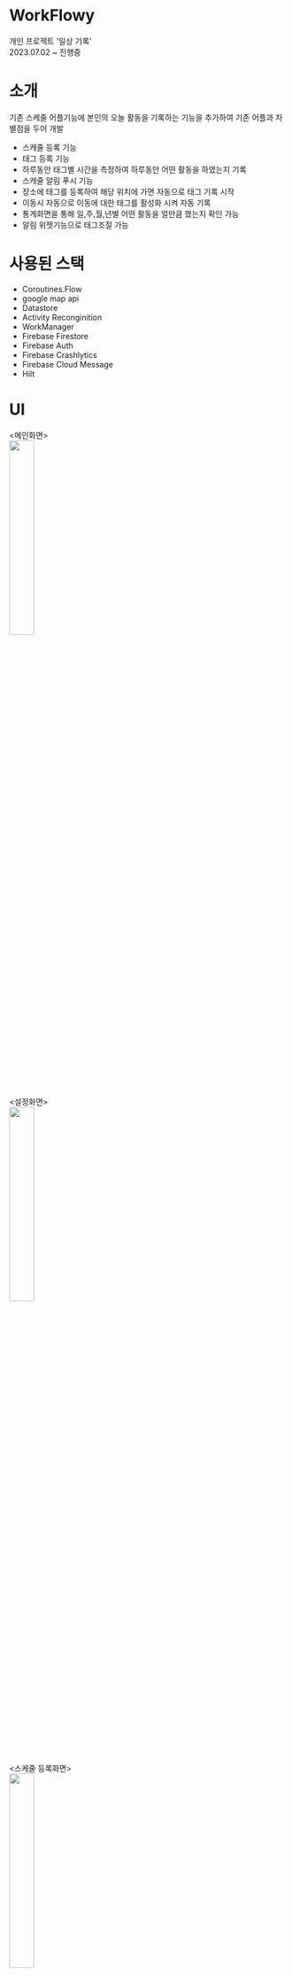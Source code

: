 # WorkFlowy
개인 프로젝트 '일상 기록'   
2023.07.02 ~ 진행중  

# 소개
기존 스케줄 어플기능에 본인의 오늘 활동을 기록하는 기능을 추가하여 기존 어플과 차별점을 두어 개발
- 스캐줄 등록 기능
- 태그 등록 기능
- 하루동안 태그별 시간을 측정하여 하루동안 어떤 활동을 하였는지 기록
- 스캐줄 알림 푸시 기능
- 장소에 태그를 등록하여 해당 위치에 가면 자동으로 태그 기록 시작
- 이동시 자동으로 이동에 대한 태그를 활성화 시켜 자동 기록
- 통계화면을 통해 일,주,월,년별 어떤 활동을 얼만큼 했는지 확인 가능
- 알림 위젯기능으로 태그조절 가능
   
# 사용된 스택  
- Coroutines.Flow  
- google map api
- Datastore
- Activity Reconginition 
- WorkManager
- Firebase Firestore
- Firebase Auth
- Firebase Crashlytics
- Firebase Cloud Message
- Hilt  
  

# UI  

<메인화면>   
<img width="30%}" src="https://github.com/kyungil9/WorkFlowy/assets/17548078/34afa313-b915-48a2-a8c7-107e079f83e7"/>

<설정화면>   
<img width="30%}" src="https://github.com/kyungil9/WorkFlowy/assets/17548078/faec1cad-c0af-4b6b-adc3-1f8ad39f58ee"/>

<스케줄 등록화면>   
<img width="30%}" src="https://github.com/kyungil9/WorkFlowy/assets/17548078/4d016f7f-b099-43c2-8145-4f53cb07b984f"/>

<통계화면>   
<img width="30%}" src="https://github.com/kyungil9/WorkFlowy/assets/17548078/1481756e-9f73-4122-8d24-262990c123ff"/>

<태그 설정화면>   
<img width="30%}" src="https://github.com/kyungil9/WorkFlowy/assets/17548078/4baf51fc-52e0-4534-bf66-1a0525a3b42af"/>

<태그 등록화면>   
<img width="30%}" src="https://github.com/kyungil9/WorkFlowy/assets/17548078/497a6349-bbad-4629-93f4-8e89af61aea8"/>

<트리거 목록화면>   
<img width="30%}" src="https://github.com/kyungil9/WorkFlowy/assets/17548078/b88aa0fe-03bb-4e3d-949f-a9aeebfa66d4"/>

<트리거 등록화면>   
<img width="30%}" src="https://github.com/kyungil9/WorkFlowy/assets/17548078/be25ac73-aed6-43a9-b062-2aec0be67210"/>

<트리거 위치설정화면>   
<img width="30%}" src="https://github.com/kyungil9/WorkFlowy/assets/17548078/04b51c35-b5ef-4e23-a526-c30dbdbb41a9"/>






# 패치버전  
### 0.4
기본적인 기능들이 동작할 수 있도록 작성

# 추가할 기능  


